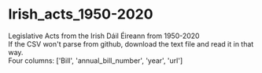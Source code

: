 # Irish_acts_1950-2020
Legislative Acts from the Irish Dáil Éireann from 1950-2020 <br>
If the CSV won't parse from github, download the text file and read it in that way. <br>
Four columns: ['Bill', 'annual_bill_number', 'year', 'url'] <br>
